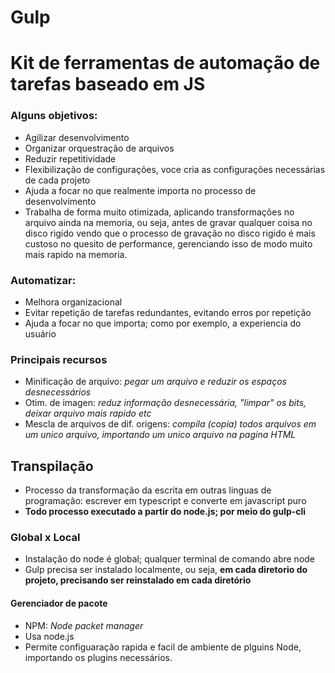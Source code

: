 # Gulp   

# **Kit de ferramentas de automação de tarefas baseado em JS**    

### Alguns objetivos:
- Agilizar desenvolvimento
- Organizar orquestração de arquivos
- Reduzir repetitividade
- Flexibilização de configurações, voce cria as configurações necessárias de cada projeto
- Ajuda a focar no que realmente importa no processo de desenvolvimento
- Trabalha de forma muito otimizada, aplicando transformações no arquivo ainda na memoria, ou seja, antes de gravar qualquer coisa no disco rigido vendo que o processo de gravação no disco rigido é mais custoso no quesito de performance, gerenciando isso de modo muito mais rapido na memoria.   

### Automatizar:   

- Melhora organizacional
- Evitar repetição de tarefas redundantes, evitando erros por repetição
- Ajuda a focar no que importa; como por exemplo, a experiencia do usuário    

### Principais recursos   

- Minificação de arquivo: *pegar um arquivo e reduzir os espaços desnecessários*
- Otim. de imagen: *reduz informação desnecessária, "limpar" os bits, deixar arquivo mais rapido etc*
- Mescla de arquivos de dif. origens: *compila (copia) todos arquivos em um unico arquivo, importando um unico arquivo na pagina HTML*   

## Transpilação
- Processo da transformação da escrita em outras linguas de programação: escrever em typescript e converte em javascript puro
- **Todo processo executado a partir do node.js; por meio do gulp-cli**   

### Global x Local   

- Instalação do node é global; qualquer terminal de comando abre node
- Gulp precisa ser instalado localmente, ou seja, **em cada diretorio do projeto, precisando ser reinstalado em cada diretório**   

#### Gerenciador de pacote   

- NPM: *Node packet manager*
- Usa node.js
- Permite configuaração rapida e facil de ambiente de plguins Node, importando os plugins necessários.
